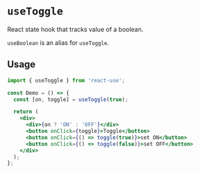 # `useToggle`

React state hook that tracks value of a boolean.

`useBoolean` is an alias for `useToggle`.

## Usage

```jsx
import { useToggle } from 'react-use';

const Demo = () => {
  const [on, toggle] = useToggle(true);

  return (
    <div>
      <div>{on ? 'ON' : 'OFF'}</div>
      <button onClick={toggle}>Toggle</button>
      <button onClick={() => toggle(true)}>set ON</button>
      <button onClick={() => toggle(false)}>set OFF</button>
    </div>
  );
};
```
